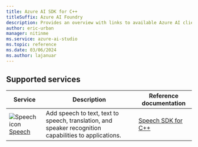 ```yaml
---
title: Azure AI SDK for C++
titleSuffix: Azure AI Foundry
description: Provides an overview with links to available Azure AI client libraries and packages for C++.
author: eric-urban
manager: nitinme
ms.service: azure-ai-studio
ms.topic: reference
ms.date: 03/06/2024
ms.author: lajanuar
---
```


## Supported services

| Service | Description | Reference documentation |
| --- | --- | --- |
| ![Speech icon](~/reusable-content/ce-skilling/azure/media/ai-services/speech.svg) [Speech](../../../speech-service/index.yml) | Add speech to text, text to speech, translation, and speaker recognition capabilities to applications. | [Speech SDK for C++](/cpp/cognitive-services/speech/) |
